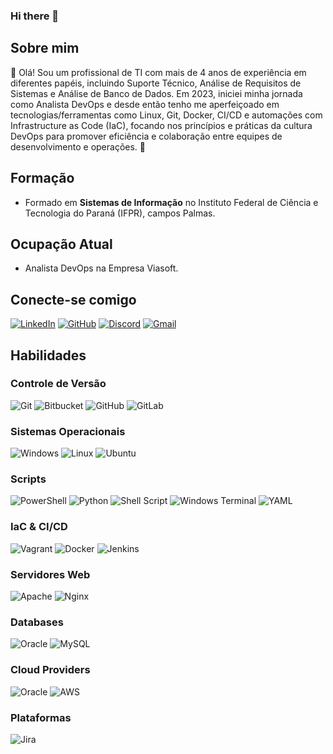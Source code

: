 ### Hi there 👋

## Sobre mim
👋 Olá! Sou um profissional de TI com mais de 4 anos de experiência em diferentes papéis, incluindo Suporte Técnico, Análise de Requisitos de Sistemas e Análise de Banco de Dados. Em 2023, iniciei minha jornada como Analista DevOps e desde então tenho me aperfeiçoado em tecnologias/ferramentas como Linux, Git, Docker, CI/CD e automações com Infrastructure as Code (IaC), focando nos princípios e práticas da cultura DevOps para promover eficiência e colaboração entre equipes de desenvolvimento e operações. 🚀 

## Formação
* Formado em **Sistemas de Informação** no Instituto Federal de Ciência e Tecnologia do Paraná (IFPR), campos Palmas.

## Ocupação Atual
* Analista DevOps na Empresa Viasoft.
## Conecte-se comigo
[![LinkedIn](https://img.shields.io/badge/LinkedIn-4165d3?style=for-the-badge&logo=linkedin&logoColor=)]([linkedin.com/in/luiz-alberto-parnoff](https://www.linkedin.com/in/luiz-alberto-parnoff/))
[![GitHub](https://img.shields.io/badge/GitHub-000?style=for-the-badge&logo=github&logoColor=white)](https://github.com/Parnoff)
[![Discord](https://img.shields.io/badge/Discord-%235865F2.svg?style=for-the-badge&logo=discord&logoColor=white)](luiz_parnoff)
[![Gmail](https://img.shields.io/badge/Gmail-D14836?style=for-the-badge&logo=gmail&logoColor=white)](luis.parnoff@gmail.com)

## Habilidades
### Controle de Versão
![Git](https://img.shields.io/badge/GIT-E44C30?style=for-the-badge&logo=git&logoColor=white)
![Bitbucket](https://img.shields.io/badge/bitbucket-%230047B3.svg?style=for-the-badge&logo=bitbucket&logoColor=white)
![GitHub](https://img.shields.io/badge/github-%23121011.svg?style=for-the-badge&logo=github&logoColor=white)
![GitLab](https://img.shields.io/badge/gitlab-%23181717.svg?style=for-the-badge&logo=gitlab&logoColor=white)
### Sistemas Operacionais
![Windows](https://img.shields.io/badge/Windows-0078D6?style=for-the-badge&logo=windows&logoColor=white)
![Linux](https://img.shields.io/badge/Linux-FCC624?style=for-the-badge&logo=linux&logoColor=black)
![Ubuntu](https://img.shields.io/badge/Ubuntu-E95420?style=for-the-badge&logo=ubuntu&logoColor=white)
### Scripts
![PowerShell](https://img.shields.io/badge/PowerShell-%235391FE.svg?style=for-the-badge&logo=powershell&logoColor=white)
![Python](https://img.shields.io/badge/python-3670A0?style=for-the-badge&logo=python&logoColor=ffdd54)
![Shell Script](https://img.shields.io/badge/shell_script-%23121011.svg?style=for-the-badge&logo=gnu-bash&logoColor=white)
![Windows Terminal](https://img.shields.io/badge/Windows%20Terminal-%234D4D4D.svg?style=for-the-badge&logo=windows-terminal&logoColor=white)
![YAML](https://img.shields.io/badge/yaml-%23ffffff.svg?style=for-the-badge&logo=yaml&logoColor=151515)
### IaC & CI/CD
![Vagrant](https://img.shields.io/badge/vagrant-%231563FF.svg?style=for-the-badge&logo=vagrant&logoColor=white)
![Docker](https://img.shields.io/badge/docker-%230db7ed.svg?style=for-the-badge&logo=docker&logoColor=white)
![Jenkins](https://img.shields.io/badge/jenkins-%232C5263.svg?style=for-the-badge&logo=jenkins&logoColor=white)
### Servidores Web
![Apache](https://img.shields.io/badge/apache-%23D42029.svg?style=for-the-badge&logo=apache&logoColor=white)
![Nginx](https://img.shields.io/badge/nginx-%23009639.svg?style=for-the-badge&logo=nginx&logoColor=white)
### Databases
![Oracle](https://img.shields.io/badge/Oracle-F80000?style=for-the-badge&logo=oracle&logoColor=white)
![MySQL](https://img.shields.io/badge/mysql-4479A1.svg?style=for-the-badge&logo=mysql&logoColor=white)
### Cloud Providers
![Oracle](https://img.shields.io/badge/Oracle-F80000?style=for-the-badge&logo=oracle&logoColor=white)
![AWS](https://img.shields.io/badge/AWS-%23FF9900.svg?style=for-the-badge&logo=amazon-aws&logoColor=white)
### Plataformas
![Jira](https://img.shields.io/badge/jira-%230A0FFF.svg?style=for-the-badge&logo=jira&logoColor=white)
